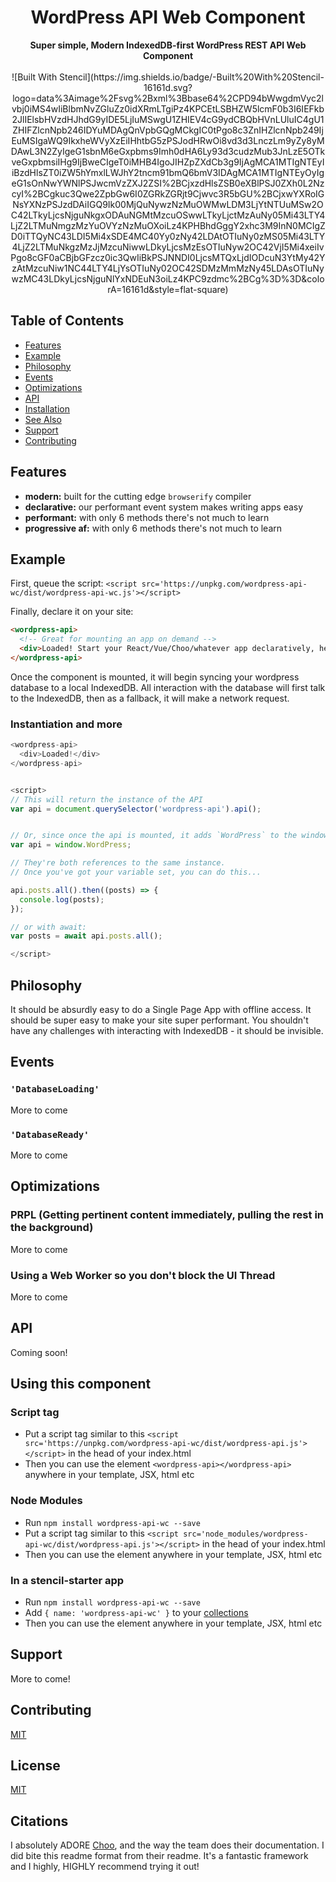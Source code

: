 <h1 align="center">WordPress API Web Component</h1>

<div align="center">
  <strong>Super simple, Modern IndexedDB-first WordPress REST API Web Component</strong>
</div>

<br />

<div align="center">![Built With Stencil](https://img.shields.io/badge/-Built%20With%20Stencil-16161d.svg?logo=data%3Aimage%2Fsvg%2Bxml%3Bbase64%2CPD94bWwgdmVyc2lvbj0iMS4wIiBlbmNvZGluZz0idXRmLTgiPz4KPCEtLSBHZW5lcmF0b3I6IEFkb2JlIElsbHVzdHJhdG9yIDE5LjIuMSwgU1ZHIEV4cG9ydCBQbHVnLUluIC4gU1ZHIFZlcnNpb246IDYuMDAgQnVpbGQgMCkgIC0tPgo8c3ZnIHZlcnNpb249IjEuMSIgaWQ9IkxheWVyXzEiIHhtbG5zPSJodHRwOi8vd3d3LnczLm9yZy8yMDAwL3N2ZyIgeG1sbnM6eGxpbms9Imh0dHA6Ly93d3cudzMub3JnLzE5OTkveGxpbmsiIHg9IjBweCIgeT0iMHB4IgoJIHZpZXdCb3g9IjAgMCA1MTIgNTEyIiBzdHlsZT0iZW5hYmxlLWJhY2tncm91bmQ6bmV3IDAgMCA1MTIgNTEyOyIgeG1sOnNwYWNlPSJwcmVzZXJ2ZSI%2BCjxzdHlsZSB0eXBlPSJ0ZXh0L2NzcyI%2BCgkuc3Qwe2ZpbGw6I0ZGRkZGRjt9Cjwvc3R5bGU%2BCjxwYXRoIGNsYXNzPSJzdDAiIGQ9Ik00MjQuNywzNzMuOWMwLDM3LjYtNTUuMSw2OC42LTkyLjcsNjguNkgxODAuNGMtMzcuOSwwLTkyLjctMzAuNy05Mi43LTY4LjZ2LTMuNmgzMzYuOVYzNzMuOXoiLz4KPHBhdGggY2xhc3M9InN0MCIgZD0iTTQyNC43LDI5Mi4xSDE4MC40Yy0zNy42LDAtOTIuNy0zMS05Mi43LTY4LjZ2LTMuNkgzMzJjMzcuNiwwLDkyLjcsMzEsOTIuNyw2OC42VjI5Mi4xeiIvPgo8cGF0aCBjbGFzcz0ic3QwIiBkPSJNNDI0LjcsMTQxLjdIODcuN3YtMy42YzAtMzcuNiw1NC44LTY4LjYsOTIuNy02OC42SDMzMmMzNy45LDAsOTIuNywzMC43LDkyLjcsNjguNlYxNDEuN3oiLz4KPC9zdmc%2BCg%3D%3D&colorA=16161d&style=flat-square)</div>

## Table of Contents
- [Features](#features)
- [Example](#example)
- [Philosophy](#philosophy)
- [Events](#events)
- [Optimizations](#optimizations)
- [API](#api)
- [Installation](#installation)
- [See Also](#see-also)
- [Support](#support)
- [Contributing](#contibuting)

## Features
- __modern:__ built for the cutting edge `browserify` compiler
- __declarative:__ our performant event system makes writing apps easy
- __performant:__ with only 6 methods there's not much to learn
- __progressive af:__ with only 6 methods there's not much to learn

## Example

First, queue the script: 
`<script src='https://unpkg.com/wordpress-api-wc/dist/wordpress-api-wc.js'></script>`

Finally, declare it on your site:
```html
<wordpress-api>
  <!-- Great for mounting an app on demand -->
  <div>Loaded! Start your React/Vue/Choo/whatever app declaratively, here!</div>
</wordpress-api>
```

Once the component is mounted, it will begin syncing your wordpress database to a local IndexedDB. All interaction with the database will first talk to the IndexedDB, then as a fallback, it will make a network request. 

### Instantiation and more
```js
<wordpress-api>
  <div>Loaded!</div>
</wordpress-api>


<script>
// This will return the instance of the API
var api = document.querySelector('wordpress-api').api();


// Or, since once the api is mounted, it adds `WordPress` to the window, you can do...
var api = window.WordPress;

// They're both references to the same instance.
// Once you've got your variable set, you can do this...

api.posts.all().then((posts) => {
  console.log(posts);
});

// or with await:
var posts = await api.posts.all();

</script>
```


## Philosophy
It should be absurdly easy to do a Single Page App with offline access. It should be super easy to make your site super performant. You shouldn't have any challenges with interacting with IndexedDB - it should be invisible. 


## Events

### `'DatabaseLoading'`
More to come


### `'DatabaseReady'`
More to come


## Optimizations

### PRPL (Getting pertinent content immediately, pulling the rest in the background)
More to come

### Using a Web Worker so you don't block the UI Thread
More to come

## API
Coming soon!

## Using this component

### Script tag

- Put a script tag similar to this `<script src='https://unpkg.com/wordpress-api-wc/dist/wordpress-api.js'></script>` in the head of your index.html
- Then you can use the element `<wordpress-api></wordpress-api>` anywhere in your template, JSX, html etc

### Node Modules
- Run `npm install wordpress-api-wc --save`
- Put a script tag similar to this `<script src='node_modules/wordpress-api-wc/dist/wordpress-api.js'></script>` in the head of your index.html
- Then you can use the element anywhere in your template, JSX, html etc

### In a stencil-starter app
- Run `npm install wordpress-api-wc --save`
- Add `{ name: 'wordpress-api-wc' }` to your [collections](https://github.com/ionic-team/stencil-starter/blob/master/stencil.config.js#L5)
- Then you can use the element anywhere in your template, JSX, html etc

## Support
More to come!


## Contributing
[MIT](https://tldrlegal.com/license/mit-license)


## License
[MIT](https://tldrlegal.com/license/mit-license)

## Citations
I absolutely ADORE [Choo](https://github.com/choojs/choo), and the way the team does their documentation. I did bite this readme format from their readme. It's a fantastic framework and I highly, HIGHLY recommend trying it out! 
